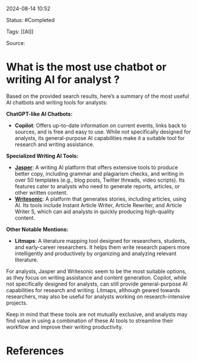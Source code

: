 2024-08-14 10:52

Status: #Completed 

Tags: [[AI]]

Source:
# What is the most use chatbot or writing AI for analyst ?


Based on the provided search results, here’s a summary of the most useful AI chatbots and writing tools for analysts:

**ChatGPT-like AI Chatbots:**

- **Copilot**: Offers up-to-date information on current events, links back to sources, and is free and easy to use. While not specifically designed for analysts, its general-purpose AI capabilities make it a suitable tool for research and writing assistance.

**Specialized Writing AI Tools:**

- **[Jasper](https://www.jasper.ai/)**: A writing AI platform that offers extensive tools to produce better copy, including grammar and plagiarism checks, and writing in over 50 templates (e.g., blog posts, Twitter threads, video scripts). Its features cater to analysts who need to generate reports, articles, or other written content.
- **[Writesonic](https://writesonic.com/)**: A platform that generates stories, including articles, using AI. Its tools include Instant Article Writer, Article Rewriter, and Article Writer 5, which can aid analysts in quickly producing high-quality content.

**Other Notable Mentions:**

- **Litmaps**: A literature mapping tool designed for researchers, students, and early-career researchers. It helps them write research papers more intelligently and productively by organizing and analyzing relevant literature.

For analysts, Jasper and Writesonic seem to be the most suitable options, as they focus on writing assistance and content generation. Copilot, while not specifically designed for analysts, can still provide general-purpose AI capabilities for research and writing. Litmaps, although geared towards researchers, may also be useful for analysts working on research-intensive projects.

Keep in mind that these tools are not mutually exclusive, and analysts may find value in using a combination of these AI tools to streamline their workflow and improve their writing productivity.







# References


